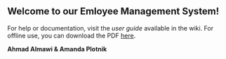 ## Welcome to our Emloyee Management System!

For help or documentation, visit the *user guide* available in the wiki. For offline use, you can download the PDF [here]().

**Ahmad Almawi & Amanda Plotnik**
